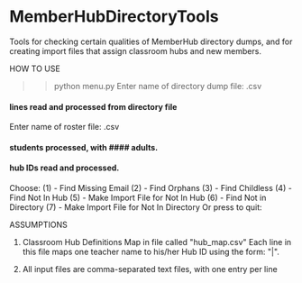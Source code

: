 # MemberHubDirectoryTools
Tools for checking certain qualities of MemberHub directory dumps, and for creating import files that assign classroom hubs 
and new members.

HOW TO USE
>> python menu.py
Enter name of directory dump file:  <directory dump file name>.csv
#### lines read and processed from directory file
Enter name of roster file: <roster file name>.csv
#### students processed, with #### adults.
#### hub IDs read and processed.
Choose:
(1) - Find Missing Email
(2) - Find Orphans
(3) - Find Childless
(4) - Find Not In Hub
(5) - Make Import File for Not In Hub
(6) - Find Not in Directory
(7) - Make Import File for Not In Directory
Or press <enter> to quit:

ASSUMPTIONS
1.  Classroom Hub Definitions Map in file called "hub_map.csv"
Each line in this file maps one teacher name to his/her Hub ID using the form:  "<teacher name>|<hub id>".

2.  All input files are comma-separated text files, with one entry per line
